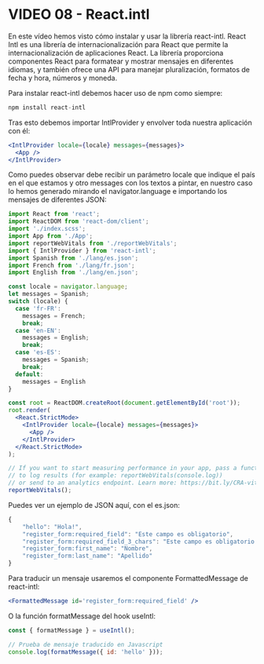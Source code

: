 # VIDEO 08 - React.intl

En este vídeo hemos visto cómo instalar y usar la librería react-intl. React Intl es una librería de internacionalización para React que permite la internacionalización de aplicaciones React. La librería proporciona componentes React para formatear y mostrar mensajes en diferentes idiomas, y también ofrece una API para manejar pluralización, formatos de fecha y hora, números y moneda.

Para instalar react-intl debemos hacer uso de npm como siempre:

```jsx
npm install react-intl
```

Tras esto debemos importar IntlProvider y envolver toda nuestra aplicación con él:

 

```jsx
<IntlProvider locale={locale} messages={messages}>
  <App />
</IntlProvider>
```

Como puedes observar debe recibir un parámetro locale que indique el país en el que estamos y otro messages con los textos a pintar, en nuestro caso lo hemos generado mirando el navigator.language e importando los mensajes de diferentes JSON:

```jsx
import React from 'react';
import ReactDOM from 'react-dom/client';
import './index.scss';
import App from './App';
import reportWebVitals from './reportWebVitals';
import { IntlProvider } from 'react-intl';
import Spanish from './lang/es.json';
import French from './lang/fr.json';
import English from './lang/en.json';

const locale = navigator.language;
let messages = Spanish;
switch (locale) {
  case 'fr-FR':
    messages = French;
    break;
  case 'en-EN':
    messages = English;
    break;
  case 'es-ES':
    messages = Spanish;
    break;
  default:
    messages = English
}

const root = ReactDOM.createRoot(document.getElementById('root'));
root.render(
  <React.StrictMode>
    <IntlProvider locale={locale} messages={messages}>
      <App />
    </IntlProvider>
  </React.StrictMode>
);

// If you want to start measuring performance in your app, pass a function
// to log results (for example: reportWebVitals(console.log))
// or send to an analytics endpoint. Learn more: https://bit.ly/CRA-vitals
reportWebVitals();
```

Puedes ver un ejemplo de JSON aquí, con el es.json:

```jsx
{
    "hello": "Hola!",
    "register_form:required_field": "Este campo es obligatorio",
    "register_form:required_field_3_chars": "Este campo es obligatorio y debe tener al menos 3 caracteres",
    "register_form:first_name": "Nombre",
    "register_form:last_name": "Apellido"
}
```

Para traducir un mensaje usaremos el componente FormattedMessage de react-intl:

```jsx
<FormattedMessage id='register_form:required_field' />
```

O la función formatMessage del hook useIntl:

```jsx
const { formatMessage } = useIntl();

// Prueba de mensaje traducido en Javascript
console.log(formatMessage({ id: 'hello' }));
```


